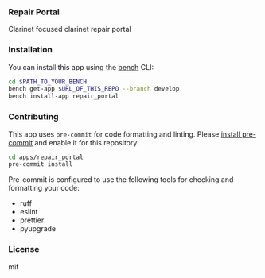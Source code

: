 ### Repair Portal

Clarinet focused clarinet repair portal

### Installation

You can install this app using the [bench](https://github.com/frappe/bench) CLI:

```bash
cd $PATH_TO_YOUR_BENCH
bench get-app $URL_OF_THIS_REPO --branch develop
bench install-app repair_portal
```

### Contributing

This app uses `pre-commit` for code formatting and linting. Please [install pre-commit](https://pre-commit.com/#installation) and enable it for this repository:

```bash
cd apps/repair_portal
pre-commit install
```

Pre-commit is configured to use the following tools for checking and formatting your code:

- ruff
- eslint
- prettier
- pyupgrade

### License

mit
